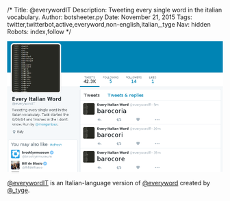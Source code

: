 /*
Title: @everywordIT
Description: Tweeting every single word in the italian vocabulary.
Author: botsheeter.py
Date: November 21, 2015
Tags: twitter,twitterbot,active,everyword,non-english,italian,_tyge
Nav: hidden
Robots: index,follow
*/

[![](/content/bots/twitterbots/images/everywordIT.png)](https://twitter.com/everywordIT)

[@everywordIT](https://twitter.com/everywordIT) is an Italian-language version of [@everyword](https://www.botwiki.org/bots/twitterbots/everyword/) created by [@_tyge](https://twitter.com/_tyge).
